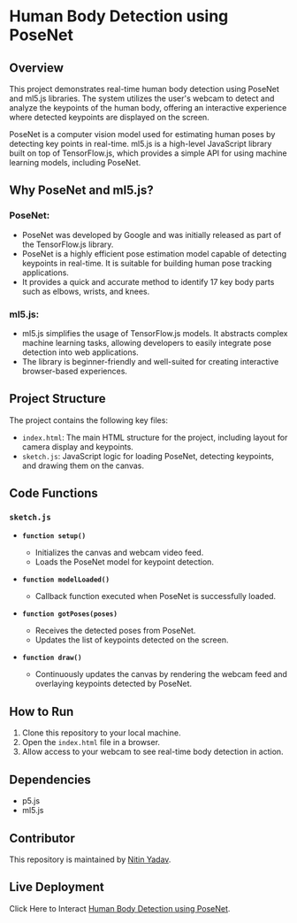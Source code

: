 # Human Body Detection using PoseNet

## Overview

This project demonstrates real-time human body detection using PoseNet and ml5.js libraries. The system utilizes the user's webcam to detect and analyze the keypoints of the human body, offering an interactive experience where detected keypoints are displayed on the screen.

PoseNet is a computer vision model used for estimating human poses by detecting key points in real-time. ml5.js is a high-level JavaScript library built on top of TensorFlow.js, which provides a simple API for using machine learning models, including PoseNet.

## Why PoseNet and ml5.js?

### PoseNet:
- PoseNet was developed by Google and was initially released as part of the TensorFlow.js library.
- PoseNet is a highly efficient pose estimation model capable of detecting keypoints in real-time. It is suitable for building human pose tracking applications.
- It provides a quick and accurate method to identify 17 key body parts such as elbows, wrists, and knees.

### ml5.js:
- ml5.js simplifies the usage of TensorFlow.js models. It abstracts complex machine learning tasks, allowing developers to easily integrate pose detection into web applications.
- The library is beginner-friendly and well-suited for creating interactive browser-based experiences.

## Project Structure

The project contains the following key files:

- `index.html`: The main HTML structure for the project, including layout for camera display and keypoints.
- `sketch.js`: JavaScript logic for loading PoseNet, detecting keypoints, and drawing them on the canvas.

## Code Functions

### `sketch.js`

- **`function setup()`**  
  - Initializes the canvas and webcam video feed.  
  - Loads the PoseNet model for keypoint detection.

- **`function modelLoaded()`**  
  - Callback function executed when PoseNet is successfully loaded.

- **`function gotPoses(poses)`**  
  - Receives the detected poses from PoseNet.  
  - Updates the list of keypoints detected on the screen.

- **`function draw()`**  
  - Continuously updates the canvas by rendering the webcam feed and overlaying keypoints detected by PoseNet.

## How to Run

1. Clone this repository to your local machine.
2. Open the `index.html` file in a browser.
3. Allow access to your webcam to see real-time body detection in action.

## Dependencies

- p5.js
- ml5.js

## Contributor

This repository is maintained by [Nitin Yadav](https://github.com/NitinYadav1511).

## Live Deployment

Click Here to Interact [Human Body Detection using PoseNet](https://nitinyadav1511.github.io/PoseNet-Human-Body-Detection/).
